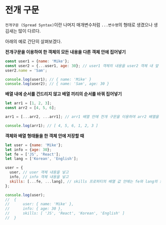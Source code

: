 # 전개 구문

`전개구문 (Spread Syntax)`이란 나머지 매개변수처럼 `...변수명`의 형태로 생겼으나 생김새는 많이 다르다.

아래의 예로 간단히 살펴보겠다.

**전개구문을 이용하여 한 객체의 모든 내용을 다른 객체 안에 집어넣기**

```javascript
const user1 = {name: 'Mike'};
const user2 = {...user1, age: 30}; // user1 객체의 내용을 user2 객체 내 앞 부분에 삽입
user2.name = 'Sam';

console.log(user1); // { name: 'Mike' }
console.log(user2); // { name: 'Sam', age: 30 }
```

**배열 내에 순서를 건드리지 않고 배열 끼리의 순서를 바꿔 집어넣기**

```javascript
let arr1 = [1, 2, 3];
const arr2 = [4, 5, 6];

arr1 = [...arr2, ...arr1]; // arr1 배열 안에 전개 구문을 이용하여 arr2 배열을 넣고 그 뒤에 arr1을 넣음

console.log(arr1); // [ 4, 5, 6, 1, 2, 3 ]
```

**객체와 배열 형태들을 한 객체 안에 저장할 때**

```javascript
let user = {name: 'Mike'};
let info = {age: 30};
let fe = ['JS', 'React'];
let lang = ['Korean', 'English'];

user = {
  user, // user 객체 내용을 넣고
  info, // info 객체 내용을 넣고
  skills: [...fe, ...lang], // skills 프로퍼티의 배열 값 안에는 fe와 lang의 모든 정보를 전개구문을 통하여 집어넣음
};

console.log(user);
//	{
//		user: { name: 'Mike' },
//		info: { age: 30 },
//		skills: [ 'JS', 'React', 'Korean', 'English' ]
//	}
```
